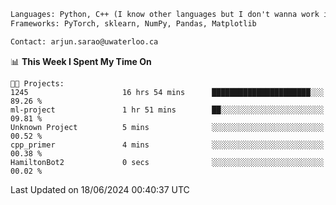 ```txt
Languages: Python, C++ (I know other languages but I don't wanna work in em)
Frameworks: PyTorch, sklearn, NumPy, Pandas, Matplotlib

Contact: arjun.sarao@uwaterloo.ca
```

<!--START_SECTION:waka-->
📊 **This Week I Spent My Time On** 

```text
🐱‍💻 Projects: 
1245                     16 hrs 54 mins      ██████████████████████░░░   89.26 % 
ml-project               1 hr 51 mins        ██░░░░░░░░░░░░░░░░░░░░░░░   09.81 % 
Unknown Project          5 mins              ░░░░░░░░░░░░░░░░░░░░░░░░░   00.52 % 
cpp_primer               4 mins              ░░░░░░░░░░░░░░░░░░░░░░░░░   00.38 % 
HamiltonBot2             0 secs              ░░░░░░░░░░░░░░░░░░░░░░░░░   00.02 % 
```


 Last Updated on 18/06/2024 00:40:37 UTC
<!--END_SECTION:waka-->
